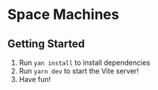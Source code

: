 # Space Machines

## Getting Started

1. Run `yan install` to install dependencies
2. Run `yarn dev` to start the Vite server!
3. Have fun!
